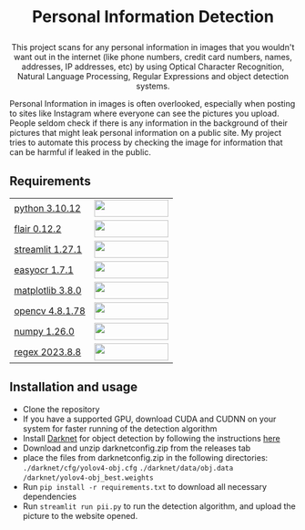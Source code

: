 # <p align="center">Personal Information Detection</p>

<p align="center">This project scans for any personal information in images that you wouldn't want out in the internet (like phone numbers, credit card numbers, names, addresses, IP addresses, etc) by using Optical Character Recognition, Natural Language Processing, Regular Expressions and object detection systems.</p>

Personal Information in images is often overlooked, especially when posting to sites like Instagram where everyone can see the pictures you upload. People seldom check if there is any information in the background of their pictures that might leak personal information on a public site. My project tries to automate this process by checking the image for information that can be harmful if leaked in the public.

## Requirements
|||
|--|--|
|[python 3.10.12](https://www.python.org)|<img src="https://imgur.com/5U1Qas4.png" width="130px" height="30px"></a><br>|
|[flair 0.12.2](https://github.com/flairNLP/flair)|<img src="https://i.imgur.com/4fOVzrO.png" width="130px" height="30px"></a><br>|
|[streamlit 1.27.1](https://streamlit.io)|<img src="https://i.imgur.com/KUaORTO.png" width="130px" height="30px"></a><br>|
|[easyocr 1.7.1](https://pypi.org/project/easyocr/)|<img src="https://imgur.com/prDaufp.png" width="130px" height="30px"></a><br>|
|[matplotlib 3.8.0](https://matplotlib.org)|<img src="https://imgur.com/u5TmBrV.png" width="130px" height="30px"></a><br>|
|[opencv 4.8.1.78](https://pypi.org/project/opencv-python/)|<img src="https://imgur.com/jEJpm7H.png" width="130px" height="30px"></a><br>|
|[numpy 1.26.0](https://numpy.org)|<img src="https://imgur.com/bQ6fhnn.png" width="130px" height="30px"></a><br>|
|[regex 2023.8.8 ](https://docs.python.org/3/library/re.html)|<img src="https://i.imgur.com/xQ8Kvmu.png" width="130px" height="30px"></a><br>|

## Installation and usage
- Clone the repository
- If you have a supported GPU, download CUDA and CUDNN on your system for faster running of the detection algorithm
- Install [Darknet](https://github.com/AlexeyAB/darknet) for object detection by following the instructions [here](https://github.com/AlexeyAB/darknet#how-to-compile-on-linux-using-make)
- Download and unzip darknetconfig.zip from the releases tab
- place the files from darknetconfig.zip in the following directories:
    `./darknet/cfg/yolov4-obj.cfg`
    `./darknet/data/obj.data`
    `/darknet/yolov4-obj_best.weights`
- Run `pip install -r requirements.txt` to download all necessary dependencies
- Run `streamlit run pii.py` to run the detection algorithm, and upload the picture to the website opened.

